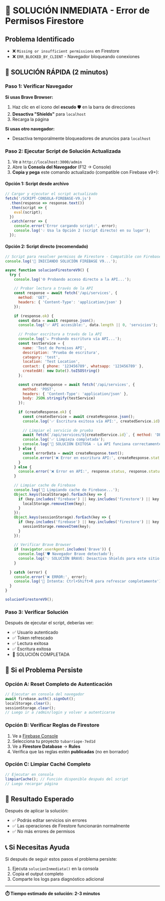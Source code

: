 # 🚨 SOLUCIÓN INMEDIATA - Error de Permisos Firestore

## Problema Identificado
- ❌ `Missing or insufficient permissions` en Firestore
- ❌ `ERR_BLOCKED_BY_CLIENT` - Navegador bloqueando conexiones

## 🔧 SOLUCIÓN RÁPIDA (2 minutos)

### Paso 1: Verificar Navegador
**Si usas Brave Browser:**
1. Haz clic en el icono del **escudo** 🛡️ en la barra de direcciones
2. **Desactiva "Shields"** para `localhost`
3. Recarga la página

**Si usas otro navegador:**
- Desactiva temporalmente bloqueadores de anuncios para `localhost`

### Paso 2: Ejecutar Script de Solución Actualizada
1. Ve a `http://localhost:3000/admin`
2. Abre la **Consola del Navegador** (F12 → Console)
3. **Copia y pega** este comando actualizado (compatible con Firebase v9+):

#### Opción 1: Script desde archivo
```javascript
// Cargar y ejecutar el script actualizado
fetch('/SCRIPT-CONSOLA-FIREBASE-V9.js')
  .then(response => response.text())
  .then(script => {
    eval(script);
  })
  .catch(error => {
    console.error('Error cargando script:', error);
    console.log('💡 Usa la Opción 2 (script directo) en su lugar');
  });
```

#### Opción 2: Script directo (recomendado)
```javascript
// Script para resolver permisos de Firestore - Compatible con Firebase v9+
console.log('🔧 INICIANDO SOLUCIÓN FIREBASE V9...');

async function solucionFirestoreV9() {
  try {
    console.log('🌐 Probando acceso directo a la API...');
    
    // Probar lectura a través de la API
    const response = await fetch('/api/services', {
      method: 'GET',
      headers: { 'Content-Type': 'application/json' }
    });
    
    if (response.ok) {
      const data = await response.json();
      console.log('✅ API accesible:', data.length || 0, 'servicios');
      
      // Probar escritura a través de la API
      console.log('✏️ Probando escritura vía API...');
      const testService = {
        name: 'Test de Permisos API',
        description: 'Prueba de escritura',
        category: 'test',
        location: 'Test Location',
        contact: { phone: '123456789', whatsapp: '123456789' },
        createdAt: new Date().toISOString()
      };
      
      const createResponse = await fetch('/api/services', {
        method: 'POST',
        headers: { 'Content-Type': 'application/json' },
        body: JSON.stringify(testService)
      });
      
      if (createResponse.ok) {
        const createdService = await createResponse.json();
        console.log('✅ Escritura exitosa vía API:', createdService.id);
        
        // Limpiar el servicio de prueba
        await fetch(`/api/services/${createdService.id}`, { method: 'DELETE' });
        console.log('✅ Limpieza completada');
        console.log('🎉 SOLUCIÓN EXITOSA - La API funciona correctamente');
      } else {
        const errorData = await createResponse.text();
        console.error('❌ Error en escritura API:', createResponse.status, errorData);
      }
    } else {
      console.error('❌ Error en API:', response.status, response.statusText);
    }
    
    // Limpiar cache de Firebase
    console.log('🧹 Limpiando cache de Firebase...');
    Object.keys(localStorage).forEach(key => {
      if (key.includes('firebase') || key.includes('firestore') || key.includes('auth')) {
        localStorage.removeItem(key);
      }
    });
    Object.keys(sessionStorage).forEach(key => {
      if (key.includes('firebase') || key.includes('firestore') || key.includes('auth')) {
        sessionStorage.removeItem(key);
      }
    });
    
    // Verificar Brave Browser
    if (navigator.userAgent.includes('Brave')) {
      console.log('🛡️ Navegador Brave detectado');
      console.log('💡 SOLUCIÓN BRAVE: Desactiva Shields para este sitio');
    }
    
  } catch (error) {
    console.error('❌ ERROR:', error);
    console.log('🔧 Intenta: Ctrl+Shift+R para refrescar completamente');
  }
}

solucionFirestoreV9();
```

### Paso 3: Verificar Solución
Después de ejecutar el script, deberías ver:
- ✅ Usuario autenticado
- ✅ Token refrescado
- ✅ Lectura exitosa
- ✅ Escritura exitosa
- 🎉 SOLUCIÓN COMPLETADA

## 🔄 Si el Problema Persiste

### Opción A: Reset Completo de Autenticación
```javascript
// Ejecutar en consola del navegador
await firebase.auth().signOut();
localStorage.clear();
sessionStorage.clear();
// Luego ir a /admin/login y volver a autenticarse
```

### Opción B: Verificar Reglas de Firestore
1. Ve a [Firebase Console](https://console.firebase.google.com)
2. Selecciona tu proyecto `tubarriope-7ed1d`
3. Ve a **Firestore Database** → **Rules**
4. Verifica que las reglas estén **publicadas** (no en borrador)

### Opción C: Limpiar Caché Completo
```javascript
// Ejecutar en consola
limpiarCache(); // Función disponible después del script
// Luego recargar página
```

## 🎯 Resultado Esperado
Después de aplicar la solución:
- ✅ Podrás editar servicios sin errores
- ✅ Las operaciones de Firestore funcionarán normalmente
- ✅ No más errores de permisos

## 📞 Si Necesitas Ayuda
Si después de seguir estos pasos el problema persiste:
1. Ejecuta `solucionInmediata()` en la consola
2. Copia el output completo
3. Comparte los logs para diagnóstico adicional

---
**⏱️ Tiempo estimado de solución: 2-3 minutos**